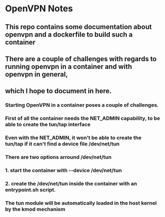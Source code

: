 # OpenVPN Notes

## This repo contains some documentation about openvpn and a dockerfile to build such a container
## There are a couple of challenges with regards to running openvpn in a container and with openvpn in general, 
## which I hope to document in here.

### Starting OpenVPN in a container poses a couple of challenges.
### First of all the container needs the NET_ADMIN capability, to be able to create the tun/tap interface
### Even with the NET_ADMIN, it won't be able to create the tun/tap if it can't find a device file /dev/net/tun
### There are two options arround /dev/net/tun
### 1. start the container with --device /dev/net/tun
### 2. create the /dev/net/tun inside the container with an entrypoint.sh script.
### The tun module will be automatically loaded in the host kernel by the kmod mechanism


